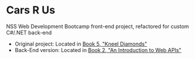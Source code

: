 # Cars R Us
NSS Web Development Bootcamp front-end project, refactored for custom C#/.NET back-end

- Original project: Located in [Book 5, "Kneel Diamonds"](https://github.com/nashville-software-school/client-side-mastery/tree/cohort-65/book-5-kneel-diamonds)
- Back-End version: Located in [Book 2, "An Introduction to Web APIs"](https://github.com/nashville-software-school/server-side-dotnet-curriculum/tree/main/book-2-web-apis)
